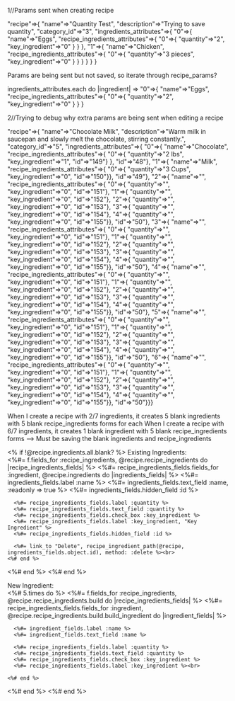 1//Params sent when creating recipe

"recipe"=>{
  "name"=>"Quantity Test",
  "description"=>"Trying to save quantity",
  "category_id"=>"3",
  "ingredients_attributes"=>{
    "0"=>{
      "name"=>"Eggs",
      "recipe_ingredients_attributes"=>{
        "0"=>{
          "quantity"=>"2",
          "key_ingredient"=>"0"
          }
        }
      },
    "1"=>{
      "name"=>"Chicken",
      "recipe_ingredients_attributes"=>{
        "0"=>{
          "quantity"=>"3 pieces",
          "key_ingredient"=>"0"
          }
        }
      }
    }
  }
}

Params are being sent but not saved, so iterate through recipe_params?

ingredients_attributes.each do |ingredient|
  =>     "0"=>{
            "name"=>"Eggs",
            "recipe_ingredients_attributes"=>{
              "0"=>{
                "quantity"=>"2",
                "key_ingredient"=>"0"
              }
            }
          }


2//Trying to debug why extra params are being sent when editing a recipe

"recipe"=>{
  "name"=>"Chocolate Milk",
  "description"=>"Warm milk in saucepan and slowly melt the chocolate, stirring constantly.",
  "category_id"=>"5",
  "ingredients_attributes"=>{
    "0"=>{
      "name"=>"Chocolate",
      "recipe_ingredients_attributes"=>{
        "0"=>{
          "quantity"=>"2 lbs",
          "key_ingredient"=>"1",
          "id"=>"149"}
          },
      "id"=>"48"},
    "1"=>{
      "name"=>"Milk",
      "recipe_ingredients_attributes"=>{
        "0"=>{
          "quantity"=>"3 Cups",
          "key_ingredient"=>"0",
          "id"=>"150"}},
      "id"=>"49"},
    "2"=>{
      "name"=>"",
      "recipe_ingredients_attributes"=>{
        "0"=>{
          "quantity"=>"",
          "key_ingredient"=>"0",
          "id"=>"151"},
        "1"=>{
          "quantity"=>"",
          "key_ingredient"=>"0",
          "id"=>"152"},
        "2"=>{
          "quantity"=>"",
          "key_ingredient"=>"0",
          "id"=>"153"},
        "3"=>{
          "quantity"=>"",
          "key_ingredient"=>"0",
          "id"=>"154"},
        "4"=>{
          "quantity"=>"",
          "key_ingredient"=>"0",
          "id"=>"155"}},
      "id"=>"50"},
    "3"=>{
      "name"=>"",
      "recipe_ingredients_attributes"=>{
        "0"=>{
          "quantity"=>"",
          "key_ingredient"=>"0",
          "id"=>"151"},
        "1"=>{
          "quantity"=>"",
          "key_ingredient"=>"0",
          "id"=>"152"},
        "2"=>{
          "quantity"=>"",
          "key_ingredient"=>"0",
          "id"=>"153"},
        "3"=>{
          "quantity"=>"",
          "key_ingredient"=>"0",
          "id"=>"154"},
        "4"=>{
          "quantity"=>"",
          "key_ingredient"=>"0",
          "id"=>"155"}},
        "id"=>"50"},
      "4"=>{
        "name"=>"",
        "recipe_ingredients_attributes"=>{
          "0"=>{
            "quantity"=>"",
            "key_ingredient"=>"0",
            "id"=>"151"},
          "1"=>{
            "quantity"=>"",
            "key_ingredient"=>"0",
            "id"=>"152"},
          "2"=>{
            "quantity"=>"",
            "key_ingredient"=>"0",
            "id"=>"153"},
          "3"=>{
            "quantity"=>"",
            "key_ingredient"=>"0",
            "id"=>"154"},
          "4"=>{
            "quantity"=>"",
            "key_ingredient"=>"0",
            "id"=>"155"}},
        "id"=>"50"},
      "5"=>{
        "name"=>"",
        "recipe_ingredients_attributes"=>{
          "0"=>{
            "quantity"=>"",
            "key_ingredient"=>"0",
            "id"=>"151"},
          "1"=>{
            "quantity"=>"",
            "key_ingredient"=>"0",
            "id"=>"152"},
          "2"=>{
            "quantity"=>"",
            "key_ingredient"=>"0",
            "id"=>"153"},
          "3"=>{
            "quantity"=>"",
            "key_ingredient"=>"0",
            "id"=>"154"},
          "4"=>{
            "quantity"=>"",
            "key_ingredient"=>"0",
            "id"=>"155"}},
        "id"=>"50"},
      "6"=>{
        "name"=>"",
        "recipe_ingredients_attributes"=>{
          "0"=>{
            "quantity"=>"",
            "key_ingredient"=>"0",
            "id"=>"151"},
          "1"=>{
            "quantity"=>"",
            "key_ingredient"=>"0",
            "id"=>"152"},
          "2"=>{
            "quantity"=>"",
            "key_ingredient"=>"0",
            "id"=>"153"},
          "3"=>{
            "quantity"=>"",
            "key_ingredient"=>"0",
            "id"=>"154"},
          "4"=>{
            "quantity"=>"",
            "key_ingredient"=>"0",
            "id"=>"155"}},
        "id"=>"50"}}}

When I create a recipe with 2/7 ingredients, it creates 5 blank ingredients with 5 blank recipe_ingredients forms for each
When I create a recipe with 6/7 ingredients, it creates 1 blank ingredient with 5 blank recipe_ingredients forms
--> Must be saving the blank ingredients and recipe_ingredients


<% if !@recipe.ingredients.all.blank? %>
  Existing Ingredients:<br>
  <%#= f.fields_for :recipe_ingredients, @recipe.recipe_ingredients do |recipe_ingredients_fields| %>
    <%#= recipe_ingredients_fields.fields_for :ingredient, @recipe.ingredients do |ingredients_fields| %>
      <%#= ingredients_fields.label :name %>
      <%#= ingredients_fields.text_field :name, :readonly => true %>
      <%#= ingredients_fields.hidden_field :id %>

      <%#= recipe_ingredients_fields.label :quantity %>
      <%#= recipe_ingredients_fields.text_field :quantity %>
      <%#= recipe_ingredients_fields.check_box :key_ingredient %>
      <%#= recipe_ingredients_fields.label :key_ingredient, "Key Ingredient" %>
      <%#= recipe_ingredients_fields.hidden_field :id %>

      <%#= link_to "Delete", recipe_ingredient_path(@recipe, ingredients_fields.object.id), method: :delete %><br>
    <%# end %>
  <%# end %>
<%# end %>
<br>

New Ingredient:<br>
<%# 5.times do %>
  <%#= f.fields_for :recipe_ingredients, @recipe.recipe_ingredients.build do |recipe_ingredients_fields| %>
      <%#= recipe_ingredients_fields.fields_for :ingredient, @recipe.recipe_ingredients.build.build_ingredient do |ingredient_fields| %>

      <%#= ingredient_fields.label :name %>
      <%#= ingredient_fields.text_field :name %>

      <%#= recipe_ingredients_fields.label :quantity %>
      <%#= recipe_ingredients_fields.text_field :quantity %>
      <%#= recipe_ingredients_fields.check_box :key_ingredient %>
      <%#= recipe_ingredients_fields.label :key_ingredient %><br>

    <%# end %>
  <%# end %>
<%# end %>
